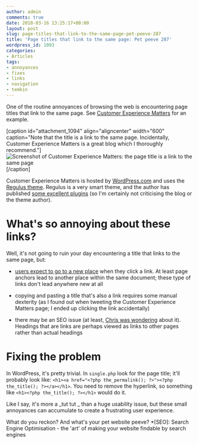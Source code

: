 ```yaml
---
author: admin
comments: true
date: 2010-03-16 13:25:17+00:00
layout: post
slug: page-titles-that-link-to-the-same-page-pet-peeve-287
title: 'Page titles that link to the same page: Pet peeve 287'
wordpress_id: 1093
categories:
- Articles
tags:
- annoyances
- fixes
- links
- navigation
- temkin
---
```


One of the routine annoyances of browsing the web is encountering page titles that link to the same page. See [Customer Experience Matters](http://experiencematters.wordpress.com/2010/03/16/customer-experience-lessons-from-marks-and-spencer/) for an example.

[caption id="attachment_1094" align="aligncenter" width="600" caption="Note that the title is a link to the same page. Incidentally, Customer Experience Matters is a great blog which I thoroughly recommend."]![Screenshot of Customer Experience Matters: the page title is a link to the same page](http://leonpaternoster.com/wp-content/uploads/2010/03/cem.jpg)[/caption]

Customer Experience Matters is hosted by [WordPress.com](http://wordpress.com) and uses the [Regulus theme](http://www.binarymoon.co.uk/projects/regulus/). Regulus is a very smart theme, and the author has published [some excellent plugins](http://www.binarymoon.co.uk/projects/bm-custom-login/) (so I'm certainly not criticising the blog or the theme author).


# What's so annoying about these links?


Well, it's not going to ruin your day encountering a title that links to the same page, but:



	
  * [users expect to go to a new place](http://www.useit.com/alertbox/within_page_links.html) when they click a link. At least page anchors lead to another place within the same document; these type of links don't lead anywhere new at all

	
  * copying and pasting a title that's also a link requires some manual dexterity (as I found out when tweeting the Customer Experience Matters page; I ended up clicking the link accidentally)

	
  * there may be an SEO issue (at least, [Chris was wondering](http://twitter.com/chrisltd/statuses/10372636453) about it). Headings that are links are perhaps viewed as links to other pages rather than actual headings




# Fixing the problem


In WordPress, it's pretty trivial. In `single.php` look for the page title; it'll probably look like: `<h1><a href="<?php the_permalink(); ?>"><?php the_title(); ?></a></h1>`. You need to remove the hyperlink, so something like `<h1><?php the_title(); ?></h1>` would do it.

Like I say, it's more a _tut tut _ than a huge usability issue, but these small annoyances can accumulate to create a frustrating user experience.

What do you reckon? And what's your pet website peeve?
  *[SEO]: Search Engine Optimisation - the 'art' of making your website findable by search engines
